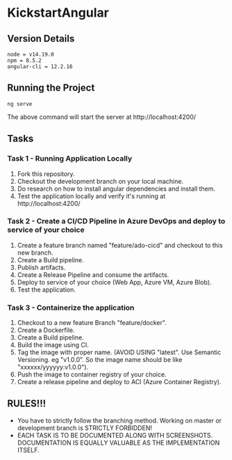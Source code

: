 # KickstartAngular

## Version Details
```
node = v14.19.0
npm = 8.5.2
angular-cli = 12.2.16
```

## Running the Project

```
ng serve
```

The above command will start the server at http://localhost:4200/

## Tasks

### Task 1 - Running Application Locally

1. Fork this repository.
2. Checkout the development branch on your local machine.
3. Do research on how to install angular dependencies and install them.
4. Test the application locally and verify it's running at http://localhost:4200/

### Task 2 - Create a CI/CD Pipeline in Azure DevOps and deploy to service of your choice

1. Create a feature branch named "feature/ado-cicd" and checkout to this new branch.
2. Create a Build pipeline.
3. Publish artifacts.
4. Create a Release Pipeline and consume the artifacts.
5. Deploy to service of your choice (Web App, Azure VM, Azure Blob).
6. Test the application.

### Task 3 - Containerize the application

1. Checkout to a new feature Branch "feature/docker".
2. Create a Dockerfile.
3. Create a Build pipeline.
3. Build the image using CI.
4. Tag the image with proper name. (AVOID USING "latest". Use Semantic Versioning. eg "v1.0.0". So the image name should be like "xxxxxx/yyyyyy:v1.0.0").
5. Push the image to container registry of your choice.
6. Create a release pipeline and deploy to ACI (Azure Container Registry).

## RULES!!!

- You have to strictly follow the branching method. Working on master or development branch is STRICTLY FORBIDDEN!
- EACH TASK IS TO BE DOCUMENTED ALONG WITH SCREENSHOTS. DOCUMENTATION IS EQUALLY VALUABLE AS THE IMPLEMENTATION ITSELF.